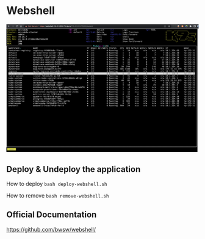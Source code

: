 # Webshell

![WebShell](../../doc/img/webshell.png)

## Deploy & Undeploy the application
How to deploy
`bash deploy-webshell.sh`

How to remove
`bash remove-webshell.sh`


## Official Documentation

https://github.com/bwsw/webshell/
